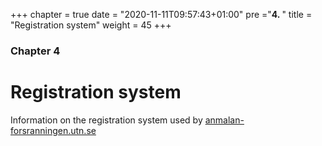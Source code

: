 +++
chapter = true
date = "2020-11-11T09:57:43+01:00"
pre ="<b>4. </b>"
title = "Registration system"
weight = 45
+++

### Chapter 4

# Registration system

Information on the registration system used by [anmalan-forsranningen.utn.se](https://anmalan-forsranningen.utn.se)
